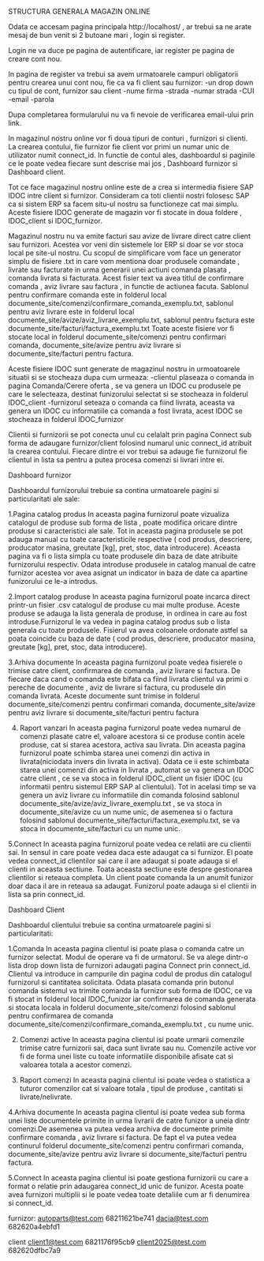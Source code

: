 STRUCTURA GENERALA MAGAZIN ONLINE

Odata ce accesam pagina principala http://localhost/ , ar trebui sa ne arate mesaj de bun venit si 2 butoane mari , login si register.

Login ne va duce pe pagina de autentificare, iar register pe pagina de creare cont nou.

In pagina de register va trebui sa avem urmatoarele campuri obligatorii pentru crearea unui cont nou, fie ca va fi client sau furnizor:
-un drop down cu tipul de cont, furnizor sau client
-nume firma
-strada
-numar strada
-CUI
-email
-parola

Dupa completarea formularului nu va fi nevoie de verificarea email-ului prin link.

In magazinul nostru online vor fi doua tipuri de conturi , furnizori si clienti. La crearea contului, fie furnizor fie client vor primi un numar unic de utilizator numit connect_id.
In functie de contul ales, dashboardul si paginile ce le poate vedea fiecare sunt descrise mai jos , Dashboard furnizor si Dashboard client.

Tot ce face magazinul nostru online este de a crea si intermedia fisiere SAP IDOC intre client si furnizor. Consideram ca toti clientii nostri folosesc SAP ca si sistem ERP sa facem situ-ul nostru sa functioneze cat mai simplu. Aceste fisiere IDOC generate de magazin vor fi stocate in doua foldere , IDOC_client si IDOC_furnizor.

Magazinul nostru nu va emite facturi sau avize de livrare direct catre client sau furnizori. Acestea vor veni din sistemele lor ERP si doar se vor stoca local pe site-ul nostru. Cu scopul de simplificare vom face un generator simplu de fisiere .txt in care vom mentiona doar produsele comandate , livrate sau facturate in urma generarii unei actiuni comanda plasata , comanda livrata si facturata.
Acest fisier text va avea titlul de confirmare comanda , aviz livrare sau factura , in functie de actiunea facuta. Sablonul pentru confirmare comanda este in folderul local documente_site/comenzi/confirmare_comanda_exemplu.txt, sablonul pentru aviz livrare este in folderul local documente_site/avize/aviz_livrare_exemplu.txt, sablonul pentru factura este documente_site/facturi/factura_exemplu.txt
Toate aceste fisiere vor fi stocate local in folderul documente_site/comenzi pentru confirmari comanda, documente_site/avize pentru aviz livrare si documente_site/facturi pentru factura.

Aceste fisiere IDOC sunt generate de magazinul nostru in urmoatoarele situatii si se stocheaza dupa cum urmeaza:
-clientul plaseaza o comanda in pagina Comanda/Cerere oferta , se va genera un IDOC cu produsele pe care le selecteaza, destinat funizorului selectat si se stocheaza in folderul IDOC_client
-furnizorul seteaza o comanda ca fiind livrata, aceasta va genera un IDOC cu informatiile ca comanda a fost livrata, acest IDOC se stocheaza in folderul IDOC_furnizor

Clientii si furnizorii se pot conecta unul cu celalalt prin pagina Connect sub forma de adaugare furnizor/client folosind numarul unic connect_id atribuit la crearea contului. Fiecare dintre ei vor trebui sa adauge fie furnizorul fie clientul in lista sa pentru a putea procesa comenzi si livrari intre ei.

Dashboard furnizor

Dashboardul furnizorului trebuie sa contina urmatoarele pagini si particularitati ale sale:

1.Pagina catalog produs
In aceasta pagina furnizorul poate vizualiza catalogul de produse sub forma de lista , poate modifica oricare dintre produse si caracteristici ale sale. Tot in aceasta pagina produsele se pot adauga manual cu toate caracteristicile respective ( cod produs, descriere, producator masina, greutate [kg], pret, stoc, data introducere). Aceasta pagina va fi o lista simpla cu toate produsele din baza de date atribuite furnizorului respectiv.
Odata introduse produsele in catalog manual de catre furnizor acestea vor avea asignat un indicator in baza de date ca apartine funizorului ce le-a introdus.

2.Import catalog produse
In aceasta pagina furnizorul poate incarca direct printr-un fisier .csv catalogul de produse cu mai multe produse. Aceste produse se adauga la lista generala de produse, in ordinea in care au fost introduse.Furnizorul le va vedea in pagina catalog produs sub o lista generala cu toate produsele. Fisierul va avea coloanele ordonate astfel sa poata coincide cu baza de date ( cod produs, descriere, producator masina, greutate [kg], pret, stoc, data introducere).

3.Arhiva documente
In aceasta pagina furnizorul poate vedea fisierele o trimise catre client, confirmarea de comanda , aviz livrare si factura. De fiecare daca cand o comanda este bifata ca fiind livrata clientul va primi o pereche de documente , aviz de livrare si factura, cu produsele din comanda livrata. Aceste documente sunt trimise in folderul documente_site/comenzi pentru confirmari comanda, documente_site/avize pentru aviz livrare si documente_site/facturi pentru factura

4. Raport vanzari
In aceasta pagina furnizorul poate vedea numarul de comenzi plasate catre el, valoare acestora si ce produse contin acele produse, cat si starea acestora, activa sau livrata.
Din aceasta pagina furnizorul poate schimba starea unei comenzi din activa in livrata(niciodata invers din livrata in activa). Odata ce ii este schimbata starea unei comenzi din activa in livrata , automat se va genera un IDOC catre client , ce se va stoca in folderul IDOC_client un fisier IDOC (cu informatii pentru sistemul ERP SAP al clientului). Tot in acelasi timp se va genera un aviz livrare cu informatiile din comanda folosind sablonul documente_site/avize/aviz_livrare_exemplu.txt , se va stoca in documente_site/avize cu un nume unic, de asemenea si o factura folosind sablonul documente_site/facturi/factura_exemplu.txt, se va stoca in documente_site/facturi cu un nume unic.


5.Connect
In aceasta pagina furnizorul poate vedea ce relatii are cu clientii sai. In sensul in care poate vedea daca este adaugat ca si furnizor. El poate vedea connect_id clientilor sai care il are adaugat si poate adauga si el clienti in aceasta sectiune. Toata aceasta sectiune este despre gestionarea clientilor si reteaua completa. Un client poate comanda la un anumit funizor doar daca il are in reteaua sa adaugat.
Funizorul poate adauga si el clientii in lista sa prin connect_id.

Dashboard Client

Dashboardul clientului trebuie sa contina urmatoarele pagini si particularitati:

1.Comanda
In aceasta pagina clientul isi poate plasa o comanda catre un furnizor selectat. Modul de operare va fi de urmatorul. Se va alege dintr-o lista drop down lista de furnizori adaugati pagina Connect prin connect_id. Clientul va introduce in campurile din pagina codul de produs din catalogul furnizorul si cantitatea solicitata. Odata plasata comanda prin butonul comanda sistemul va trimite comanda la furnizor sub forma de IDOC, ce va fi stocat in folderul local IDOC_funizor iar confirmarea de comanda generata si stocata locala in folderul documente_site/comenzi folosind sablonul pentru confirmarea de comanda documente_site/comenzi/confirmare_comanda_exemplu.txt , cu nume unic.

2. Comenzi active
In aceasta pagina clientul isi poate urmarii comenzile trimise catre furnizorii sai, daca sunt livrate sau nu. Comenzile active vor fi de forma unei liste cu toate informatiile disponibile afisate cat si valoarea totala a acestor comenzi.

3. Raport comenzi
In aceasta pagina clientul isi poate vedea o statistica a tuturor comenzilor cat si valoare totala , tipul de produse , cantitati si livrate/nelivrate.

4.Arhiva documente
In aceasta pagina clientul isi poate vedea sub forma unei liste documentele primite in urma livrarii de catre funizor a uneia dintr comenzi.De asemenea va putea vedea archiva de documente primite confirmare comanda , aviz livrare si factura. De fapt el va putea vedea continurul folderul documente_site/comenzi pentru confirmari comanda, documente_site/avize pentru aviz livrare si documente_site/facturi pentru factura.

5.Connect
In aceasta pagina clientul isi poate gestiona furnizorii cu care a format o relatie prin adaugarea connect_id unic de funizor. Acesta poate avea furnizori multiplii si le poate vedea toate detaliile cum ar fi denumirea si connect_id.


furnizor:
autoparts@test.com 68211621be741
dacia@test.com 682620a4ebfd1

client
client1@test.com  6821176f95cb9
client2025@test.com 682620dfbc7a9